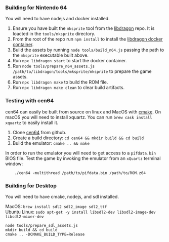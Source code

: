 ### Building for Nintendo 64

You will need to have nodejs and docker installed.

1. Ensure you have built the `mksprite` tool from the [libdragon](https://github.com/DragonMinded/libdragon) repo.  It is loacted in the `tools/mksprite` directory.
1. From the root of the repo run `npm install` to install the [libdragon docker container](https://github.com/anacierdem/libdragon-docker).
1. Build the assets by running `node tools/build_n64.js` passing the path to the `mksprite` executable built above.
1. Run `npx libdragon start` to start the docker container.
1. Run `node tools/prepare_n64_assets.js /path/to/libdragon/tools/mksprite/mksprite` to prepare the game assets.
1. Run `npx libdragon make` to build the ROM file.
1. Run `npx libdragon make clean` to clear build artifacts.


### Testing with cen64

cen64 can easily be built from source on linux and MacOS with [cmake](https://cmake.org/). 
On macOS you will need to install xquartz.  You can run `brew cask install xquartz` to easily install it.

1. Clone [cen64](https://github.com/n64dev/cen64) from github.
1. Create a build directory: `cd cen64 && mkdir build && cd build`
1. Build the emulator: `cmake .. && make`

In order to run the emulator you will need to get access to a `pifdata.bin` BIOS file.
Test the game by invoking the emulator from an `xQuartz` terminal window: 
```shell script
	./cen64 -multithread /path/to/pifdata.bin /path/to/ROM.z64
```

### Building for Desktop

You will need to have cmake, nodejs, and sdl installed.

MacOS: `brew install sdl2 sdl2_image sdl2_ttf`  
Ubuntu Linux: `sudo apt-get -y install libsdl2-dev libsdl2-image-dev libsdl2-mixer-dev`

```shell script
node tools/prepare_sdl_assets.js
mkdir build && cd build
cmake .. -DCMAKE_BUILD_TYPE=Release
```
